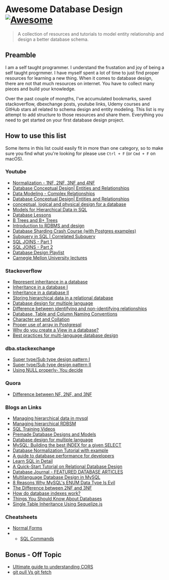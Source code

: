 # Awesome Database Design [![Awesome](https://awesome.re/badge.svg)](https://awesome.re)

> A collection of resources and tutorials to model entity relationship and design a better database schema.

## Preamble
I am a self taught programmer. I understand the frustation and joy of being a self taught progrmmer. I have myself spent a lot of time to just find proper
resources for learning a new thing.
When it comes to database design, there are not that much resources on internet. You have to collect many pieces and build your knowledge.

Over the past couple of mongths, I've accumulated bookmarks, saved stackoverflow, dbexchange posts, youtube links, Udemy courses and GitHub stars all related to  schema design and entity modeling.
This list is my attempt to add structure to those resources and share them. Everything you need to get started on your first database design project.

## How to use this list
Some items in this list could easily fit in more than one category, so to make sure you find what you're looking for please use `Ctrl + F` (or `Cmd + F` on macOS).

### Youtube
- [Normalization - 1NF, 2NF, 3NF and 4NF](https://www.youtube.com/watch?v=UrYLYV7WSHM)
- [Database Conceptual Design| Entities and Relationships](https://www.youtube.com/watch?v=r0S5QqX1XpU)
- [Data Modeling - Complex Relationships](https://www.youtube.com/watch?v=ZTPAMJ9MzdY)
- [Database Conceptual Design| Entities and Relationships](https://www.youtube.com/watch?v=ZTPAMJ9MzdY)
- [conceptual, logical and physical design for a database](https://www.youtube.com/watch?v=RzbH-oumqpo)
- [Models for Hierarchical Data in SQL](https://www.youtube.com/watch?v=wuH5OoPC3hA)
- [Database Lessons](https://www.youtube.com/playlist?list=PL1LIXLIF50uXWJ9alDSXClzNCMynac38g)
- [B Trees and B+ Trees](https://www.youtube.com/watch?v=aZjYr87r1b8)
- [Introduction to RDBMS and design](https://www.youtube.com/watch?v=Jk0r7vbzzL0&list=PL7NE8oKPrqN4hlEczr_aGWgeCHO--6UNJ)
- [Database Sharding Crash Course (with Postgres examples)](https://www.youtube.com/watch?v=d1fXBLqnFvc&t)
- [Subquery in SQL | Correlated Subquery ](https://www.youtube.com/watch?v=nJIEIzF7tDw)
- [SQL JOINS - Part 1](https://www.youtube.com/watch?v=0OQJDd3QqQM)
- [SQL JOINS - Part 2](https://www.youtube.com/watch?v=RehbnzKHS28)
- [Database Design Playlist](https://www.youtube.com/playlist?list=PLMi3udI_wFMWpfLPMvSnApwf4xr2a-sJ5)
- [Carnegie Mellon University lectures](https://www.youtube.com/playlist?list=PLSE8ODhjZXjbohkNBWQs_otTrBTrjyohi)


### Stackoverflow
- [Represent inheritance in a database](https://stackoverflow.com/questions/3579079/how-can-you-represent-inheritance-in-a-database)
- [Inheritance in a database I](https://stackoverflow.com/questions/190296/how-do-you-effectively-model-inheritance-in-a-database)
- [Inheritance in a database II](https://stackoverflow.com/questions/554522/something-like-inheritance-in-database-design)
- [Storing hierarchical data in a relational database](https://stackoverflow.com/questions/4048151/what-are-the-options-for-storing-hierarchical-data-in-a-relational-database)
- [Database design for multiple language](https://stackoverflow.com/questions/929410/what-are-best-practices-for-multi-language-database-design)
- [Difference between identifying and non-identifying relationships](https://stackoverflow.com/questions/762937/whats-the-difference-between-identifying-and-non-identifying-relationships)
- [Database, Table and Column Naming Conventions](https://stackoverflow.com/questions/7662/database-table-and-column-naming-conventions)
- [Character set and Collation](https://stackoverflow.com/questions/341273/what-does-character-set-and-collation-mean-exactly)
- [Proper use of array in Postgresql](https://stac43912/what-are-the-proper-use-cases-for-the-postgresql-array-datatype)
- [Why do you create a View in a database?](https://stackoverflow.com/questions/1278521/why-do-you-create-a-view-in-a-database)
- [Best practices for multi-language database design](https://stackoverflow.com/questions/929410/what-are-best-practices-for-multi-language-database-design)

### dba.stackexchange
- [Super type/Sub type design pattern I](https://dba.stackexchange.com/questions/140604/implementing-subtype-of-a-subtype-in-type-subtype-design-pattern-with-mutually-e)
- [Super type/Sub type design pattern II](https://dba.stackexchange.com/questions/149904/how-to-model-an-entity-type-that-can-have-different-sets-of-attributes)
- [Using NULL properly- You decide ](https://dba.stackexchange.com/questions/5222/why-shouldnt-we-allow-nulls)


### Quora
- [Difference between NF, 2NF, and 3NF](https://www.quora.com/What-is-the-difference-between-NF-2NF-and-3NF)


### Blogs an Links
- [Managing hierarchical data in mysql](http://mikehillyer.com/articles/managing-hierarchical-data-in-mysql/)
- [Managing hierarchical RDBSM](http://troels.arvin.dk/db/rdbms/links/#hierarchical)
- [SQL Training Videos](http://www.metamanager.com/cbt)
- [Premade Database Designs and Models](http://www.databaseanswers.org/data_models/)
- [Database design for multiple language](https://www.apphp.com/tutorials/index.php?page=multilanguage-database-design-in-mysql)
- [MySQL: Building the best INDEX for a given SELECT](http://mysql.rjweb.org/doc.php/index_cookbook_mysql#many_to_many_mapping_table)
- [Database Normalization Tutorial with example](http://dotnetanalysis.blogspot.com/2012/01/database-normalization-sql-server.html)
- [A guide to database performance for developers](https://use-the-index-luke.com/)
- [Learn SQL in Detail](https://www.scaler.com/topics/sql/)
- [A Quick-Start Tutorial on Relational Database Design](https://www3.ntu.edu.sg/home/ehchua/programming/sql/Relational_Database_Design.html)
- [Database Journal - FEATURED DATABASE ARTICLES](https://www.databasejournal.com/)
- [Multilanguage Database Design in MySQL](https://www.apphp.com/tutorials/index.php?page=multilanguage-database-design-in-mysql)
- [8 Reasons Why MySQL's ENUM Data Type Is Evil](http://komlenic.com/244/8-reasons-why-mysqls-enum-data-type-is-evil/)
- [The Difference between 2NF and 3NF](https://arctype.com/blog/2nf-3nf-normalization-example)
- [How do database indexes work?](https://planetscale.com/blog/how-do-database-indexes-work)
- [Things You Should Know About Databases](https://architecturenotes.co/things-you-should-know-about-databases/)
- [Single Table Inheritance Using Sequelize.js](https://sujeet-agrahari.hashnode.dev/sequelizejs-single-table-inheritance#heading-approach-iii)

### Cheatsheets
- [Normal Forms](https://drive.google.com/file/d/1ALvFpilIsD03YTW5tch_f-omhqMZoYqx/view?usp=sharing)
- - [SQL Commands](https://drive.google.com/file/d/1E0f4PC75wNCXxKHXxmx0Jq30BNUc1rKf/view?usp=sharing)

## Bonus - Off Topic
- [Ultimate guide to understanding CORS](https://softwareengineering.stackexchange.com/questions/252679/should-i-parse-xml-on-the-server-or-provide-a-proxy-and-let-the-browser-parse-it/253043#253043)
- [git pull Vs git fetch](https://stackoverflow.com/questions/292357/what-is-the-difference-between-git-pull-and-git-fetch/58743394#58743394)

